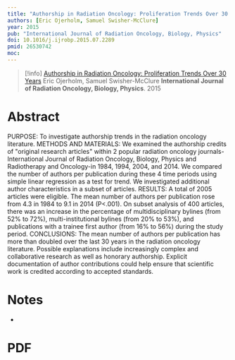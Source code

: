 ```yaml
---
title: "Authorship in Radiation Oncology: Proliferation Trends Over 30 Years"
authors: [Eric Ojerholm, Samuel Swisher-McClure]
year: 2015
pub: "International Journal of Radiation Oncology, Biology, Physics"
doi: 10.1016/j.ijrobp.2015.07.2289
pmid: 26530742
moc: 
---
```

>[!info]
[Authorship in Radiation Oncology: Proliferation Trends Over 30 Years](https://pubmed.ncbi.nlm.nih.gov/26530742/)
Eric Ojerholm, Samuel Swisher-McClure
**International Journal of Radiation Oncology, Biology, Physics**. 2015

# Abstract
PURPOSE: To investigate authorship trends in the radiation oncology literature. METHODS AND MATERIALS: We examined the authorship credits of "original research articles" within 2 popular radiation oncology journals-International Journal of Radiation Oncology, Biology, Physics and Radiotherapy and Oncology-in 1984, 1994, 2004, and 2014. We compared the number of authors per publication during these 4 time periods using simple linear regression as a test for trend. We investigated additional author characteristics in a subset of articles. RESULTS: A total of 2005 articles were eligible. The mean number of authors per publication rose from 4.3 in 1984 to 9.1 in 2014 (P<.001). On subset analysis of 400 articles, there was an increase in the percentage of multidisciplinary bylines (from 52% to 72%), multi-institutional bylines (from 20% to 53%), and publications with a trainee first author (from 16% to 56%) during the study period. CONCLUSIONS: The mean number of authors per publication has more than doubled over the last 30 years in the radiation oncology literature. Possible explanations include increasingly complex and collaborative research as well as honorary authorship. Explicit documentation of author contributions could help ensure that scientific work is credited according to accepted standards.

# Notes
- 

# PDF
